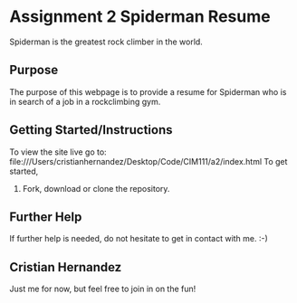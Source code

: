 # Assignment 2 Spiderman Resume
Spiderman is the greatest rock climber in the world.
## Purpose
The purpose of this webpage is to provide a resume for Spiderman who is in search of a job in a rockclimbing gym.
## Getting Started/Instructions
To view the site live go to: file:///Users/cristianhernandez/Desktop/Code/CIM111/a2/index.html
To get started,
1. Fork, download or clone the repository.
## Further Help
If further help is needed, do not hesitate to get in contact with me.  :-)
## Cristian Hernandez
Just me for now, but feel free to join in on the fun!